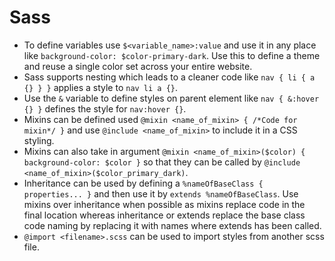 # Sass
- To define variables use `$<variable_name>:value` and use it in any place like `background-color: $color-primary-dark`. Use this to define a theme and reuse a single color set across your entire website.
- Sass supports nesting which leads to a cleaner code like `nav { li { a {} } }` applies a style to `nav li a {}`.
- Use the `&` variable to define styles on parent element like `nav { &:hover {} }` defines the style for `nav:hover {}`.
- Mixins can be defined used `@mixin <name_of_mixin> { /*Code for mixin*/ }` and use `@include <name_of_mixin>` to include it in a CSS styling.
- Mixins can also take in argument `@mixin <name_of_mixin>($color) { background-color: $color }` so that they can be called by `@include <name_of_mixin>($color_primary_dark)`.
- Inheritance can be used by defining a `%nameOfBaseClass { properties... }` and then use it by `extends %nameOfBaseClass`. Use mixins over inheritance when possible as mixins replace code in the final location whereas inheritance or extends replace the base class code naming by replacing it with names where extends has been called.
- `@import <filename>.scss` can be used to import styles from another scss file.